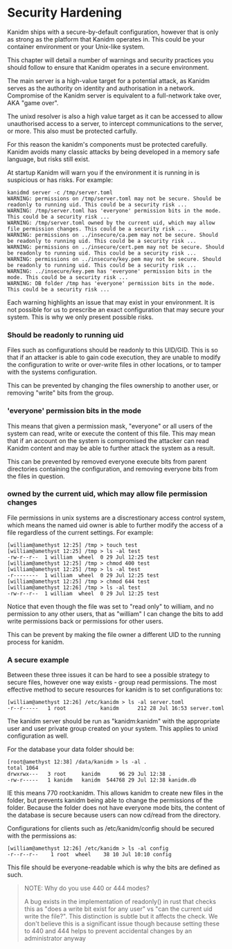 # Security Hardening

Kanidm ships with a secure-by-default configuration, however that is only as strong
as the platform that Kanidm operates in. This could be your container environment
or your Unix-like system.

This chapter will detail a number of warnings and security practices you should
follow to ensure that Kanidm operates in a secure environment.

The main server is a high-value target for a potential attack, as Kanidm serves as
the authority on identity and authorisation in a network. Compromise of the Kanidm
server is equivalent to a full-network take over, AKA "game over".

The unixd resolver is also a high value target as it can be accessed to allow unauthorised
access to a server, to intercept communications to the server, or more. This also must be protected
carfully.

For this reason the kanidm's components must be protected carefully. Kanidm avoids many classic
attacks by being developed in a memory safe language, but risks still exist.

At startup Kanidm will warn you if the environment it is running in is suspicious or
has risks. For example:

    kanidmd server -c /tmp/server.toml
    WARNING: permissions on /tmp/server.toml may not be secure. Should be readonly to running uid. This could be a security risk ...
    WARNING: /tmp/server.toml has 'everyone' permission bits in the mode. This could be a security risk ...
    WARNING: /tmp/server.toml owned by the current uid, which may allow file permission changes. This could be a security risk ...
    WARNING: permissions on ../insecure/ca.pem may not be secure. Should be readonly to running uid. This could be a security risk ...
    WARNING: permissions on ../insecure/cert.pem may not be secure. Should be readonly to running uid. This could be a security risk ...
    WARNING: permissions on ../insecure/key.pem may not be secure. Should be readonly to running uid. This could be a security risk ...
    WARNING: ../insecure/key.pem has 'everyone' permission bits in the mode. This could be a security risk ...
    WARNING: DB folder /tmp has 'everyone' permission bits in the mode. This could be a security risk ...

Each warning highlights an issue that may exist in your environment. It is not possible for us to
prescribe an exact configuration that may secure your system. This is why we only present
possible risks.

### Should be readonly to running uid

Files such as configurations should be readonly to this UID/GID. This is so that if an attacker is
able to gain code execution, they are unable to modify the configuration to write or over-write
files in other locations, or to tamper with the systems configuration.

This can be prevented by changing the files ownership to another user, or removing "write" bits
from the group.

### 'everyone' permission bits in the mode

This means that given a permission mask, "everyone" or all users of the system can read, write or
execute the content of this file. This may mean that if an account on the system is compromised the
attacker can read Kanidm content and may be able to further attack the system as a result.

This can be prevented by removed everyone execute bits from parent directories containing the
configuration, and removing everyone bits from the files in question.

### owned by the current uid, which may allow file permission changes

File permissions in unix systems are a discrestionary access control system, which means the
named uid owner is able to further modify the access of a file regardless of the current
settings. For example:

    [william@amethyst 12:25] /tmp > touch test
    [william@amethyst 12:25] /tmp > ls -al test
    -rw-r--r--  1 william  wheel  0 29 Jul 12:25 test
    [william@amethyst 12:25] /tmp > chmod 400 test
    [william@amethyst 12:25] /tmp > ls -al test
    -r--------  1 william  wheel  0 29 Jul 12:25 test
    [william@amethyst 12:25] /tmp > chmod 644 test
    [william@amethyst 12:26] /tmp > ls -al test
    -rw-r--r--  1 william  wheel  0 29 Jul 12:25 test

Notice that even though the file was set to "read only" to william, and no permission to any
other users, that as "william" I can change the bits to add write permissions back or permissions
for other users.

This can be prevent by making the file owner a different UID to the running process for kanidm.

### A secure example

Between these three issues it can be hard to see a possible strategy to secure files, however
one way exists - group read permissions. The most effective method to secure resources for kanidm
is to set configurations to:

    [william@amethyst 12:26] /etc/kanidm > ls -al server.toml
    -r--r-----   1 root           kanidm      212 28 Jul 16:53 server.toml

The kanidm server should be run as "kanidm:kanidm" with the appropriate user and user private
group created on your system. This applies to unixd configuration as well.

For the database your data folder should be:

    [root@amethyst 12:38] /data/kanidm > ls -al .
    total 1064
    drwxrwx---   3 root     kanidm      96 29 Jul 12:38 .
    -rw-r-----   1 kanidm   kanidm  544768 29 Jul 12:38 kanidm.db

IE this means 770 root:kanidm. This allows kanidm to create new files in the folder, but prevents
kanidm being able to change the permissions of the folder. Because the folder does not have
everyone mode bits, the content of the database is secure because users can now cd/read
from the directory.

Configurations for clients such as /etc/kanidm/config should be secured with the permissions
as:

    [william@amethyst 12:26] /etc/kanidm > ls -al config
    -r--r--r--    1 root  wheel    38 10 Jul 10:10 config

This file should be everyone-readable which is why the bits are defined as such.

> NOTE: Why do you use 440 or 444 modes?
>
> A bug exists in the implementation of readonly() in rust that checks this as "does a write
> bit exist for any user" vs "can the current uid write the file?". This distinction is subtle
> but it affects the check. We don't believe this is a significant issue though because
> setting these to 440 and 444 helps to prevent accidental changes by an administrator anyway


